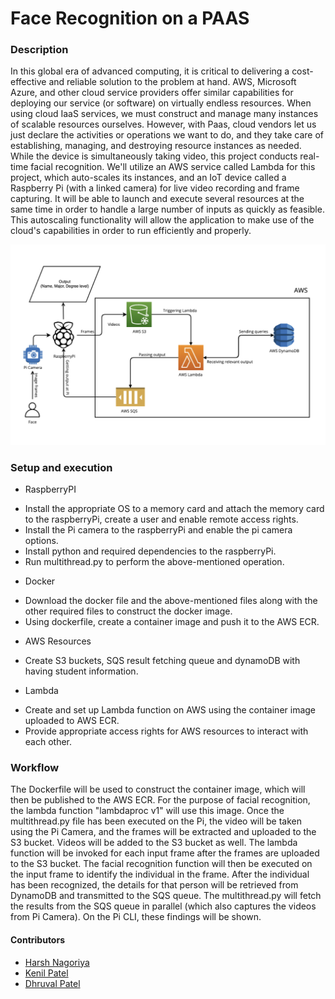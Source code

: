 #  Face Recognition on a PAAS

### Description

In this global era of advanced computing, it is critical to delivering a cost-effective and reliable solution to the problem at hand. AWS, Microsoft Azure, and other cloud service providers offer similar capabilities for deploying our service (or software) on virtually endless resources. When using cloud IaaS services, we must construct and manage many instances of scalable resources ourselves. However, with Paas, cloud vendors let us just declare the activities or operations we want to do, and they take care of establishing, managing, and destroying resource instances as needed. While the device is simultaneously taking video, this project conducts real-time facial recognition. We'll utilize an AWS service called Lambda for this project, which auto-scales its instances, and an IoT device called a Raspberry Pi (with a linked camera) for live video recording and frame capturing. It will be able to launch and execute several resources at the same time in order to handle a large number of inputs as quickly as feasible. This autoscaling functionality will allow the application to make use of the cloud's capabilities in order to run efficiently and properly. 

![System Workflow](arch.png)

### Setup and execution

* RaspberryPI
- Install the appropriate OS to a memory card and attach the memory card to the raspberryPi, create a user and enable remote access rights. 
- Install the Pi camera to the raspberryPi and enable the pi camera options. 
- Install python and required dependencies to the raspberryPi.
- Run multithread.py to perform the above-mentioned operation.

* Docker
- Download the docker file and the above-mentioned files along with the other required files to construct the docker image. 
- Using dockerfile, create a container image and push it to the AWS ECR. 

* AWS Resources
- Create S3 buckets, SQS result fetching queue and dynamoDB with having student information. 

* Lambda

- Create and set up Lambda function on AWS using the container image uploaded to AWS ECR. 
- Provide appropriate access rights for AWS resources to interact with each other. 

### Workflow

The Dockerfile will be used to construct the container image, which will then be published to the AWS ECR. For the purpose of facial recognition, the lambda function "lambdaproc v1" will use this image.
Once the multithread.py file has been executed on the Pi, the video will be taken using the Pi Camera, and the frames will be extracted and uploaded to the S3 bucket. Videos will be added to the S3 bucket as well. 
The lambda function will be invoked for each input frame after the frames are uploaded to the S3 bucket. The facial recognition function will then be executed on the input frame to identify the individual in the frame.
After the individual has been recognized, the details for that person will be retrieved from DynamoDB and transmitted to the SQS queue.
The multithread.py will fetch the results from the SQS queue in parallel (which also captures the videos from Pi Camera). On the Pi CLI, these findings will be shown. 

#### Contributors

- [Harsh Nagoriya](https://www.linkedin.com/in/harshnagoriya/)
- [Kenil Patel](https://www.linkedin.com/in/kenil-patel-0101/)
- [Dhruval Patel](https://www.linkedin.com/in/dhruval-p/)




